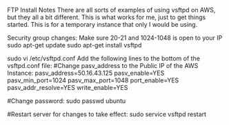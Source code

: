 FTP Install Notes
There are all sorts of examples of using vsftpd on AWS, but they all a bit different. This is what works for me, just to get things started. This is for a temporary instance that only I would be using. 


Security group changes: 
Make sure 20-21 and 1024-1048 is open to your IP
sudo apt-get update
sudo apt-get install vsftpd

sudo vi /etc/vsftpd.conf
Add the following lines to the bottom of the vsftpd.conf file:
#Change pasv_address to the Public IP of the AWS Instance:
pasv_address=50.16.43.125
pasv_enable=YES
pasv_min_port=1024
pasv_max_port=1048
port_enable=YES
pasv_addr_resolve=YES
write_enable=YES

#Change password:
sudo passwd ubuntu

#Restart server for changes to take effect:
sudo service vsftpd restart
